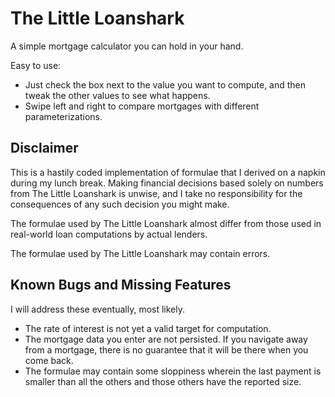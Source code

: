 The Little Loanshark
====================

A simple mortgage calculator you can hold in your hand.


Easy to use:

- Just check the box next to the value you want to compute, and then tweak the other values to see what happens.
- Swipe left and right to compare mortgages with different parameterizations.

Disclaimer
----------
This is a hastily coded implementation of formulae that I derived on a napkin
during my lunch break.  Making financial decisions based solely on numbers from
The Little Loanshark is unwise, and I take no responsibility for the
consequences of any such decision you might make.

The formulae used by The Little Loanshark almost differ from those used in 
real-world loan computations by actual lenders.  

The formulae used by The Little Loanshark may contain errors.


Known Bugs and Missing Features
-------------------------------

I will address these eventually, most likely.

- The rate of interest is not yet a valid target for computation.
- The mortgage data you enter are not persisted. If you navigate away from a mortgage, there is no guarantee that it will be there when you come back.
- The formulae may contain some sloppiness wherein the last payment is smaller than all the others and those others have the reported size.



